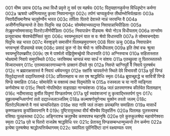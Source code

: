 001	भीष्म उवाच
001a	तथा विधौ प्रवृत्ते तु सर्व एव महर्षयः
001c	पितृयज्ञानकुर्वन्त विधिदृष्टेन कर्मणा
002a	ऋषयो धर्मनित्यास्तु कृत्वा निवपनान्युत
002c	तर्पणं चाप्यकुर्वन्त तीर्थाम्भोभिर्यतव्रताः
003a	निवापैर्दीयमानैश्च चातुर्वर्ण्येन भारत
003c	तर्पिताः पितरो देवास्ते नान्नं जरयन्ति वै
004a	अजीर्णेनाभिहन्यन्ते ते देवाः पितृभिः सह
004c	सोममेवाभ्यपद्यन्त निवापान्नाभिपीडिताः
005a	तेऽब्रुवन्सोममासाद्य पितरोऽजीर्णपीडिताः
005c	निवापान्नेन पीड्यामः श्रेयो नोऽत्र विधीयताम्
006a	तान्सोमः प्रत्युवाचाथ श्रेयश्चेदीप्सितं सुराः
006c	स्वयम्भूसदनं यात स वः श्रेयो विधास्यति
007a	ते सोमवचनाद्देवाः पितृभिः सह भारत
007c	मेरुशृङ्गे समासीनं पितामहमुपागमन्
008	पितर ऊचुः
008a	निवापान्नेन भगवन्भृशं पीड्यामहे वयम्
008c	प्रसादं कुरु नो देव श्रेयो नः संविधीयताम्
009a	इति तेषां वचः श्रुत्वा स्वयम्भूरिदमब्रवीत्
009c	एष मे पार्श्वतो वह्निर्युष्मच्छ्रेयो विधास्यति
010	अग्निरुवाच
010a	सहितास्तात भोक्ष्यामो निवापे समुपस्थिते
010c	जरयिष्यथ चाप्यन्नं मया सार्धं न संशयः
011a	एतच्छ्रुत्वा तु पितरस्ततस्ते विज्वराभवन्
011c	एतस्मात्कारणाच्चाग्नेः प्राक्तनं दीयते नृप
012a	निवप्ते चाग्निपूर्वे वै निवापे पुरुषर्षभ
012c	न ब्रह्मराक्षसास्तं वै निवापं धर्षयन्त्युत
012e	रक्षांसि चापवर्तन्ते स्थिते देवे विभावसौ
013a	पूर्वं पिण्डं पितुर्दद्यात्ततो दद्यात्पितामहे
013c	प्रपितामहाय च तत एष श्राद्धविधिः स्मृतः
014a	ब्रूयाच्छ्राद्धे च सावित्रीं पिण्डे पिण्डे समाहितः
014c	सोमायेति च वक्तव्यं तथा पितृमतेति च
015a	रजस्वला च या नारी व्यङ्गिता कर्णयोश्च या
015c	निवापे नोपतिष्ठेत सङ्ग्राह्या नान्यवंशजाः
016a	जलं प्रतरमाणश्च कीर्तयेत पितामहान्
016c	नदीमासाद्य कुर्वीत पितॄणां पिण्डतर्पणम्
017a	पूर्वं स्ववंशजानां तु कृत्वाद्भिस्तर्पणं पुनः
017c	सुहृत्सम्बन्धिवर्गाणां ततो दद्याज्जलाञ्जलिम्
018a	कल्माषगोयुगेनाथ युक्तेन तरतो जलम्
018c	पितरोऽभिलषन्ते वै नावं चाप्यधिरोहतः
018e	सदा नावि जलं तज्ज्ञाः प्रयच्छन्ति समाहिताः
019a	मासार्धे कृष्णपक्षस्य कुर्यान्निवपनानि वै
019c	पुष्टिरायुस्तथा वीर्यं श्रीश्चैव पितृवर्तिनः
020a	पितामहः पुलस्त्यश्च वसिष्ठः पुलहस्तथा
020c	अङ्गिराश्च क्रतुश्चैव कश्यपश्च महानृषिः
020e	एते कुरुकुलश्रेष्ठ महायोगेश्वराः स्मृताः
021a	एते च पितरो राजन्नेष श्राद्धविधिः परः
021c	प्रेतास्तु पिण्डसम्बन्धान्मुच्यन्ते तेन कर्मणा
022a	इत्येषा पुरुषश्रेष्ठ श्राद्धोत्पत्तिर्यथागमम्
022c	ख्यापिता पूर्वनिर्दिष्टा दानं वक्ष्याम्यतः परम्

